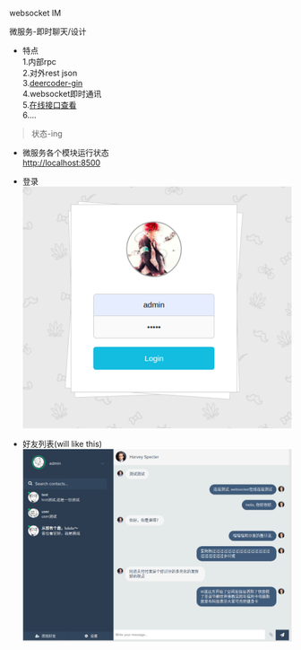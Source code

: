 websocket IM  

微服务-即时聊天/设计  

- 特点  
1.内部rpc  
2.对外rest json  
3.[deercoder-gin](https://github.com/dreamlu/deercoder-gin)  
4.websocket即时通讯  
5.[在线接口查看](https://www.eolinker.com/#/share/index?shareCode=jH4ISr)  
6....  

> 状态-ing  

- 微服务各个模块运行状态  
[http://localhost:8500](http://localhost:8500)

- 登录  
![login html](common-srv/static/img/login.png)  

- 好友列表(will like this)
![](common-srv/static/img/chat.png)  
